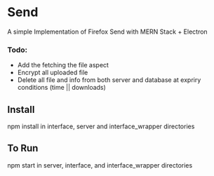 # Send
A simple Implementation of Firefox Send with MERN Stack + Electron

### Todo:
 - Add the fetching the file aspect
 - Encrypt all uploaded file
 - Delete all file and info from both server and database at expriry conditions (time || downloads)

## Install
npm install in interface, server and interface_wrapper directories

## To Run
npm start in server, interface, and interface_wrapper directories
